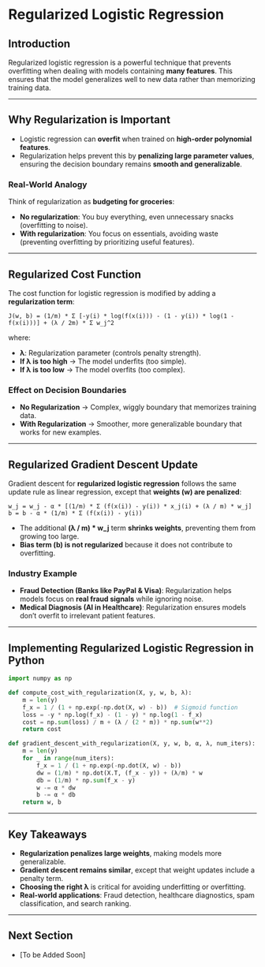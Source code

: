 # Regularized Logistic Regression

## Introduction

Regularized logistic regression is a powerful technique that prevents overfitting when dealing with models containing **many features**. This ensures that the model generalizes well to new data rather than memorizing training data.

---

## Why Regularization is Important

- Logistic regression can **overfit** when trained on **high-order polynomial features**.
- Regularization helps prevent this by **penalizing large parameter values**, ensuring the decision boundary remains **smooth and generalizable**.

### Real-World Analogy

Think of regularization as **budgeting for groceries**:

- **No regularization**: You buy everything, even unnecessary snacks (overfitting to noise).
- **With regularization**: You focus on essentials, avoiding waste (preventing overfitting by prioritizing useful features).

---

## Regularized Cost Function

The cost function for logistic regression is modified by adding a **regularization term**:

```
J(w, b) = (1/m) * Σ [-y(i) * log(f(x(i))) - (1 - y(i)) * log(1 - f(x(i)))] + (λ / 2m) * Σ w_j^2
```

where:
- **λ**: Regularization parameter (controls penalty strength).
- **If λ is too high** → The model underfits (too simple).
- **If λ is too low** → The model overfits (too complex).

### Effect on Decision Boundaries

- **No Regularization** → Complex, wiggly boundary that memorizes training data.
- **With Regularization** → Smoother, more generalizable boundary that works for new examples.

---

## Regularized Gradient Descent Update

Gradient descent for **regularized logistic regression** follows the same update rule as linear regression, except that **weights (w) are penalized**:

```
w_j = w_j - α * [(1/m) * Σ (f(x(i)) - y(i)) * x_j(i) + (λ / m) * w_j]
b = b - α * (1/m) * Σ (f(x(i)) - y(i))
```

- The additional **(λ / m) * w_j** term **shrinks weights**, preventing them from growing too large.
- **Bias term (b) is not regularized** because it does not contribute to overfitting.

### Industry Example

- **Fraud Detection (Banks like PayPal & Visa)**: Regularization helps models focus on **real fraud signals** while ignoring noise.
- **Medical Diagnosis (AI in Healthcare)**: Regularization ensures models don’t overfit to irrelevant patient features.

---

## Implementing Regularized Logistic Regression in Python

```python
import numpy as np

def compute_cost_with_regularization(X, y, w, b, λ):
    m = len(y)
    f_x = 1 / (1 + np.exp(-np.dot(X, w) - b))  # Sigmoid function
    loss = -y * np.log(f_x) - (1 - y) * np.log(1 - f_x)
    cost = np.sum(loss) / m + (λ / (2 * m)) * np.sum(w**2)
    return cost

def gradient_descent_with_regularization(X, y, w, b, α, λ, num_iters):
    m = len(y)
    for _ in range(num_iters):
        f_x = 1 / (1 + np.exp(-np.dot(X, w) - b))
        dw = (1/m) * np.dot(X.T, (f_x - y)) + (λ/m) * w
        db = (1/m) * np.sum(f_x - y)
        w -= α * dw
        b -= α * db
    return w, b
```

---

## Key Takeaways

- **Regularization penalizes large weights**, making models more generalizable.
- **Gradient descent remains similar**, except that weight updates include a penalty term.
- **Choosing the right λ** is critical for avoiding underfitting or overfitting.
- **Real-world applications**: Fraud detection, healthcare diagnostics, spam classification, and search ranking.

---

## Next Section

- [To be Added Soon]

